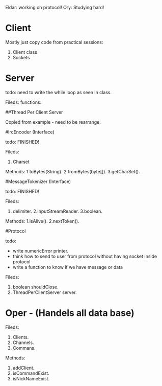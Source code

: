 Eldar: working on protocol!
Ory: Studying hard!

# Client

Mostly just copy code from practical sessions:

1. Client class
2. Sockets

# Server

todo: need to write the while loop as seen in class.

Fileds:
functions:


##Thread Per Client Server

Copied from example - need to be rearrange.

#IrcEncoder (Interface)

todo: FINISHED!

Fileds:
1. Charset

Methods:
1.toBytes(String).
2.fromBytes(byte[]).
3.getCharSet().

#MessageTokenizer (Interface) 

todo: FINISHED!

Fileds:
1. delimiter.
2.InputStreamReader.
3.boolean.

Methods:
1.isAlive().
2.nextToken().

#Protocol

todo: 
* write numericError printer.
* think how to send to user from protocol without having socket inside protocol
* write a function to know if we have message or data

Fileds:
1. boolean shouldClose.
2. ThreadPerClientServer server.


# Oper - (Handels all data base)

Fileds:
1. Clients.
2. Channels.
3. Commans.

Methods:
1. addClient.
2. isCommandExist.
3. isNickNameExist.
